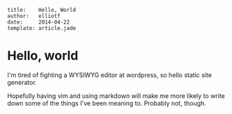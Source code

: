 ```metadata
title:    Hello, World
author:   elliotf
date:     2014-04-22
template: article.jade
```

# Hello, world

I'm tired of fighting a WYSIWYG editor at wordpress, so hello static site generator.

Hopefully having vim and using markdown will make me more likely to write down some of the things I've been meaning to.  Probably not, though.
